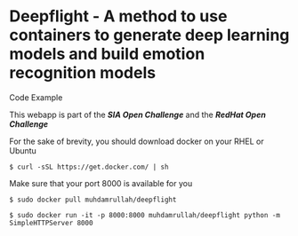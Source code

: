 # **Deepflight - A method to use containers to generate deep learning models and build emotion recognition models** 
Code Example

This webapp is part of the __*SIA Open Challenge*__ and the __*RedHat Open Challenge*__

For the sake of brevity, you should download docker on your RHEL or Ubuntu 
```
$ curl -sSL https://get.docker.com/ | sh

```
Make sure that your port 8000 is available for you
```
$ sudo docker pull muhdamrullah/deepflight

$ sudo docker run -it -p 8000:8000 muhdamrullah/deepflight python -m SimpleHTTPServer 8000

```
